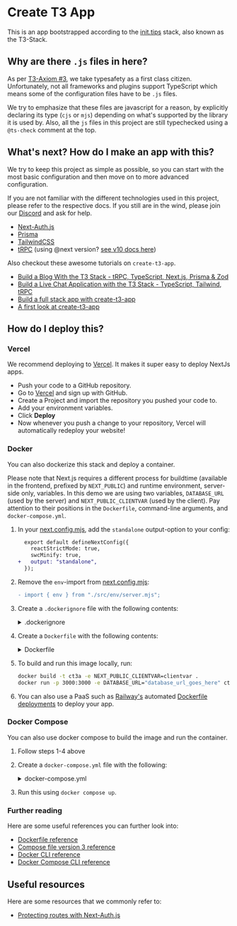 # Create T3 App

This is an app bootstrapped according to the [init.tips](https://init.tips) stack, also known as the T3-Stack.

## Why are there `.js` files in here?

As per [T3-Axiom #3](https://github.com/t3-oss/create-t3-app/tree/next#3-typesafety-isnt-optional), we take typesafety as a first class citizen. Unfortunately, not all frameworks and plugins support TypeScript which means some of the configuration files have to be `.js` files.

We try to emphasize that these files are javascript for a reason, by explicitly declaring its type (`cjs` or `mjs`) depending on what's supported by the library it is used by. Also, all the `js` files in this project are still typechecked using a `@ts-check` comment at the top.

## What's next? How do I make an app with this?

We try to keep this project as simple as possible, so you can start with the most basic configuration and then move on to more advanced configuration.

If you are not familiar with the different technologies used in this project, please refer to the respective docs. If you still are in the wind, please join our [Discord](https://t3.gg/discord) and ask for help.

-   [Next-Auth.js](https://next-auth.js.org)
-   [Prisma](https://prisma.io)
-   [TailwindCSS](https://tailwindcss.com)
-   [tRPC](https://trpc.io) (using @next version? [see v10 docs here](https://trpc.io/docs/v10/))

Also checkout these awesome tutorials on `create-t3-app`.

-   [Build a Blog With the T3 Stack - tRPC, TypeScript, Next.js, Prisma & Zod](https://www.youtube.com/watch?v=syEWlxVFUrY)
-   [Build a Live Chat Application with the T3 Stack - TypeScript, Tailwind, tRPC](https://www.youtube.com/watch?v=dXRRY37MPuk)
-   [Build a full stack app with create-t3-app](https://www.nexxel.dev/blog/ct3a-guestbook)
-   [A first look at create-t3-app](https://dev.to/ajcwebdev/a-first-look-at-create-t3-app-1i8f)

## How do I deploy this?

### Vercel

We recommend deploying to [Vercel](https://vercel.com/?utm_source=t3-oss&utm_campaign=oss). It makes it super easy to deploy NextJs apps.

-   Push your code to a GitHub repository.
-   Go to [Vercel](https://vercel.com/?utm_source=t3-oss&utm_campaign=oss) and sign up with GitHub.
-   Create a Project and import the repository you pushed your code to.
-   Add your environment variables.
-   Click **Deploy**
-   Now whenever you push a change to your repository, Vercel will automatically redeploy your website!

### Docker

You can also dockerize this stack and deploy a container.

Please note that Next.js requires a different process for buildtime (available in the frontend, prefixed by `NEXT_PUBLIC`) and runtime environment, server-side only, variables. In this demo we are using two variables, `DATABASE_URL` (used by the server) and `NEXT_PUBLIC_CLIENTVAR` (used by the client). Pay attention to their positions in the `Dockerfile`, command-line arguments, and `docker-compose.yml`.

1. In your [next.config.mjs](./next.config.mjs), add the `standalone` output-option to your config:

    ```diff
      export default defineNextConfig({
        reactStrictMode: true,
        swcMinify: true,
    +   output: "standalone",
      });
    ```

2. Remove the `env`-import from [next.config.mjs](./next.config.mjs):

    ```diff
    - import { env } from "./src/env/server.mjs";
    ```

3. Create a `.dockerignore` file with the following contents:
    <details>
    <summary>.dockerignore</summary>

    ```
    .env
    Dockerfile
    .dockerignore
    node_modules
    npm-debug.log
    README.md
    .next
    .git
    ```

  </details>

4. Create a `Dockerfile` with the following contents:
    <details>
    <summary>Dockerfile</summary>

    ```Dockerfile
    ########################
    #         DEPS         #
    ########################

    # Install dependencies only when needed
    # TODO: re-evaluate if emulation is still necessary on arm64 after moving to node 18
    FROM --platform=linux/amd64 node:16-alpine AS deps
    # Check https://github.com/nodejs/docker-node/tree/b4117f9333da4138b03a546ec926ef50a31506c3#nodealpine to understand why libc6-compat might be needed.
    RUN apk add --no-cache libc6-compat openssl
    WORKDIR /app

    # Install Prisma Client - remove if not using Prisma
    COPY prisma ./

    # Install dependencies based on the preferred package manager
    COPY package.json yarn.lock* package-lock.json* pnpm-lock.yaml* ./
    RUN \
      if [ -f yarn.lock ]; then yarn --frozen-lockfile; \
      elif [ -f package-lock.json ]; then npm ci; \
      elif [ -f pnpm-lock.yaml ]; then yarn global add pnpm && pnpm i; \
      else echo "Lockfile not found." && exit 1; \
      fi

    ########################
    #        BUILDER       #
    ########################

    # Rebuild the source code only when needed
    # TODO: re-evaluate if emulation is still necessary on arm64 after moving to node 18
    FROM --platform=linux/amd64 node:16-alpine AS builder

    ARG DATABASE_URL
    ARG NEXT_PUBLIC_CLIENTVAR

    WORKDIR /app
    COPY --from=deps /app/node_modules ./node_modules
    COPY . .

    # Next.js collects completely anonymous telemetry data about general usage.
    # Learn more here: https://nextjs.org/telemetry
    # Uncomment the following line in case you want to disable telemetry during the build.
    # ENV NEXT_TELEMETRY_DISABLED 1

    RUN \
      if [ -f yarn.lock ]; then yarn build; \
      elif [ -f package-lock.json ]; then npm run build; \
      elif [ -f pnpm-lock.yaml ]; then yarn global add pnpm && pnpm run build; \
      else echo "Lockfile not found." && exit 1; \
      fi

    ########################
    #        RUNNER        #
    ########################

    # Production image, copy all the files and run next
    # TODO: re-evaluate if emulation is still necessary after moving to node 18
    FROM --platform=linux/amd64 node:16-alpine AS runner
    # WORKDIR /usr/app
    WORKDIR /app

    ENV NODE_ENV production
    # Uncomment the following line in case you want to disable telemetry during runtime.
    # ENV NEXT_TELEMETRY_DISABLED 1

    RUN addgroup --system --gid 1001 nodejs
    RUN adduser --system --uid 1001 nextjs

    COPY --from=builder /app/next.config.mjs ./
    COPY --from=builder /app/public ./public
    COPY --from=builder /app/package.json ./package.json

    # Automatically leverage output traces to reduce image size
    # https://nextjs.org/docs/advanced-features/output-file-tracing
    COPY --from=builder --chown=nextjs:nodejs /app/.next/standalone ./
    COPY --from=builder --chown=nextjs:nodejs /app/.next/static ./.next/static

    USER nextjs

    EXPOSE 3000

    ENV PORT 3000

    CMD ["node", "server.js"]
    ```

  </details>

5. To build and run this image locally, run:

    ```bash
    docker build -t ct3a -e NEXT_PUBLIC_CLIENTVAR=clientvar .
    docker run -p 3000:3000 -e DATABASE_URL="database_url_goes_here" ct3a
    ```

6. You can also use a PaaS such as [Railway's](https://railway.app) automated [Dockerfile deployments](https://docs.railway.app/deploy/dockerfiles) to deploy your app.

### Docker Compose

You can also use docker compose to build the image and run the container.

1. Follow steps 1-4 above

2. Create a `docker-compose.yml` file with the following:

    <details>
    <summary>docker-compose.yml</summary>

    ```yaml
    version: '3.9'
    services:
        app:
            platform: 'linux/amd64'
            build:
                context: .
                dockerfile: Dockerfile
                args:
                    NEXT_PUBLIC_CLIENTVAR: 'clientvar'
            working_dir: /app
            ports:
                - '3000:3000'
            image: t3-app
            environment:
                - DATABASE_URL=database_url_goes_here
    ```

    </details>

3. Run this using `docker compose up`.

### Further reading

Here are some useful references you can further look into:

-   [Dockerfile reference](https://docs.docker.com/engine/reference/builder/)
-   [Compose file version 3 reference](https://docs.docker.com/compose/compose-file/compose-file-v3/)
-   [Docker CLI reference](https://docs.docker.com/engine/reference/commandline/docker/)
-   [Docker Compose CLI reference](https://docs.docker.com/compose/reference/)

## Useful resources

Here are some resources that we commonly refer to:

-   [Protecting routes with Next-Auth.js](https://next-auth.js.org/configuration/nextjs#unstable_getserversession)
